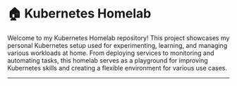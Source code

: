 # 🏠 Kubernetes Homelab

Welcome to my Kubernetes Homelab repository! This project showcases my personal Kubernetes setup used for experimenting, learning, and managing various workloads at home. From deploying services to monitoring and automating tasks, this homelab serves as a playground for improving Kubernetes skills and creating a flexible environment for various use cases.

---
